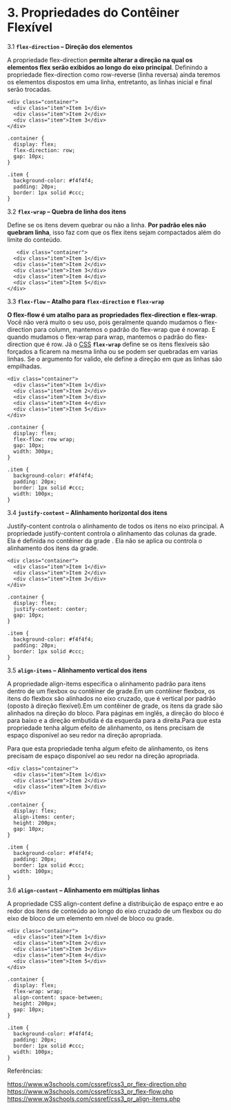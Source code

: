 # 3. Propriedades do Contêiner Flexível

   3.1 **`flex-direction` – Direção dos elementos**

   A propriedade flex-direction **permite alterar a direção na qual os elementos flex serão exibidos ao longo do eixo principal**. Definindo a propriedade flex-direction como row-reverse (linha reversa) ainda teremos os elementos dispostos em uma linha, entretanto, as  linhas inicial e final serão trocadas.
   ```
   <div class="container">
     <div class="item">Item 1</div>
     <div class="item">Item 2</div>
     <div class="item">Item 3</div>
   </div>
   ```
   ```
   .container {
     display: flex;
     flex-direction: row; 
     gap: 10px;
   }
   
   .item {
     background-color: #f4f4f4;
     padding: 20px;
     border: 1px solid #ccc;
   }
   ```
   3.2 **`flex-wrap` – Quebra de linha dos itens**

   Define se os itens devem quebrar ou não a linha. **Por padrão eles não quebram linha**, isso faz com que os flex itens sejam compactados além do limite do conteúdo.
   ```
      <div class="container">
     <div class="item">Item 1</div>
     <div class="item">Item 2</div>
     <div class="item">Item 3</div>
     <div class="item">Item 4</div>
     <div class="item">Item 5</div>
   </div>
   ```
   3.3 **`flex-flow` – Atalho para `flex-direction` e `flex-wrap`**

   **O flex-flow é um atalho para as propriedades flex-direction e flex-wrap**. Você não verá muito o seu uso, pois geralmente quando mudamos o  flex-direction para column, mantemos o padrão do flex-wrap que é nowrap. E quando mudamos o flex-wrap para wrap, mantemos o padrão do  flex-direction que é row. Já o [CSS](https://developer.mozilla.org/pt-BR/docs/Web/CSS) **`flex-wrap`** define se os itens flexíveis são forçados a ficarem na mesma linha ou  se podem ser quebradas em varias linhas. Se o argumento for valido, ele  define a direção em que as linhas são empilhadas.
   ```
   <div class="container">
     <div class="item">Item 1</div>
     <div class="item">Item 2</div>
     <div class="item">Item 3</div>
     <div class="item">Item 4</div>
     <div class="item">Item 5</div>
   </div>
   ```
   ```
   .container {
     display: flex;
     flex-flow: row wrap;
     gap: 10px;
     width: 300px; 
   }
   
   .item {
     background-color: #f4f4f4;
     padding: 20px;
     border: 1px solid #ccc;
     width: 100px; 
   }
   ```

   3.4 **`justify-content` – Alinhamento horizontal dos itens**

   Justify-content controla o alinhamento de todos os itens no eixo principal. A propriedade justify-content controla o alinhamento das colunas da grade. Ela é definida no contêiner da grade . Ela não se aplica ou controla o alinhamento dos itens da grade.
   ```
   <div class="container">
     <div class="item">Item 1</div>
     <div class="item">Item 2</div>
     <div class="item">Item 3</div>
   </div>
   ```
   ```
   .container {
     display: flex;
     justify-content: center; 
     gap: 10px;
   }
   
   .item {
     background-color: #f4f4f4;
     padding: 20px;
     border: 1px solid #ccc;
   }
   ```

   3.5 **`align-items` – Alinhamento vertical dos itens**

   A propriedade align-items especifica o alinhamento padrão para itens dentro de um flexbox ou contêiner de grade.Em um contêiner flexbox, os itens do flexbox são alinhados no eixo cruzado, que é vertical por padrão (oposto à direção flexível).Em um contêiner de grade, os itens da grade são alinhados na direção do bloco. Para páginas em inglês, a direção do bloco é para baixo e a direção embutida é da esquerda para a direita.Para que esta propriedade tenha algum efeito de alinhamento, os itens precisam de espaço disponível ao seu redor na direção apropriada.

   Para que esta propriedade tenha algum efeito de alinhamento, os itens precisam de espaço disponível ao seu redor na direção apropriada.
   ```
   <div class="container">
     <div class="item">Item 1</div>
     <div class="item">Item 2</div>
     <div class="item">Item 3</div>
   </div>
   ```
   ```
   .container {
     display: flex;
     align-items: center; 
     height: 200px;
     gap: 10px;
   }
   
   .item {
     background-color: #f4f4f4;
     padding: 20px;
     border: 1px solid #ccc;
     width: 100px;
   }
   ```

   3.6 **`align-content` – Alinhamento em múltiplas linhas**

   A propriedade CSS align-content define a distribuição de espaço entre e ao redor dos itens de conteúdo ao longo do eixo cruzado de um flexbox ou do eixo de bloco de um elemento em nível de bloco ou grade.
   ```
   <div class="container">
     <div class="item">Item 1</div>
     <div class="item">Item 2</div>
     <div class="item">Item 3</div>
     <div class="item">Item 4</div>
     <div class="item">Item 5</div>
   </div>
   ```
   ```
   .container {
     display: flex;
     flex-wrap: wrap;
     align-content: space-between; 
     height: 200px;
     gap: 10px;
   }
   
   .item {
     background-color: #f4f4f4;
     padding: 20px;
     border: 1px solid #ccc;
     width: 100px;
   }
   ```

Referências:

https://www.w3schools.com/cssref/css3_pr_flex-direction.php
https://www.w3schools.com/cssref/css3_pr_flex-flow.php
https://www.w3schools.com/cssref/css3_pr_align-items.php
